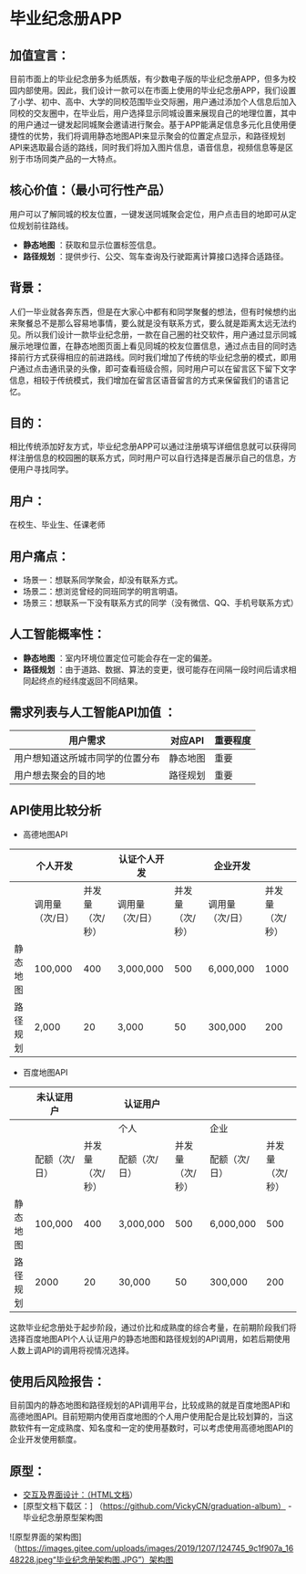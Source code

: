 # 毕业纪念册APP
## 加值宣言：
目前市面上的毕业纪念册多为纸质版，有少数电子版的毕业纪念册APP，但多为校园内部使用。因此，我们设计一款可以在市面上使用的毕业纪念册APP，我们设置了小学、初中、高中、大学的同校范围毕业交际圈，用户通过添加个人信息后加入同校的交友圈中，在毕业后，用户选择显示同城设置来展现自己的地理位置，其中的用户通过一键发起同城聚会邀请进行聚会。基于APP能满足信息多元化且使用便捷性的优势，我们将调用静态地图API来显示聚会的位置定点显示，和路径规划API来选取最合适的路线，同时我们将加入图片信息，语音信息，视频信息等是区别于市场同类产品的一大特点。
## 核心价值：（最小可行性产品）
用户可以了解同城的校友位置，一键发送同城聚会定位，用户点击目的地即可从定位规划前往路线。

 - **静态地图** ：获取和显示位置标签信息。
 - **路径规划** ：提供步行、公交、驾车查询及行驶距离计算接口选择合适路径。
## 背景：
人们一毕业就各奔东西，但是在大家心中都有和同学聚餐的想法，但有时候想约出来聚餐总不是那么容易地事情，要么就是没有联系方式，要么就是距离太远无法约见。所以我们设计一款毕业纪念册，一款在自己圈的社交软件，用户通过显示同城展示地理位置，在静态地图页面上看见同城的校友位置信息，通过点击目的同时选择前行方式获得相应的前进路线。同时我们增加了传统的毕业纪念册的模式，即用户通过点击通讯录的头像，即可查看班级合照，同时用户可以在留言区下留下文字信息，相较于传统模式，我们增加在留言区语音留言的方式来保留我们的语言记忆。
## 目的：
相比传统添加好友方式，毕业纪念册APP可以通过注册填写详细信息就可以获得同样注册信息的校园圈的联系方式，同时用户可以自行选择是否展示自己的信息，方便用户寻找同学。
## 用户：
在校生、毕业生、任课老师
## 用户痛点：
- 场景一：想联系同学聚会，却没有联系方式。
- 场景二：想浏览曾经的同班同学的明言明语。
- 场景三：想联系一下没有联系方式的同学（没有微信、QQ、手机号联系方式）

## 人工智能概率性：
- **静态地图** ：室内环境位置定位可能会存在一定的偏差。
- **路径规划** ：由于道路、数据、算法的变更，很可能存在间隔一段时间后请求相同起终点的经纬度返回不同结果。

## 需求列表与人工智能API加值 ：

|  用户需求   | 对应API|  重要程度|
| --- | --- | --- |
|   用户想知道这所城市同学的位置分布  |  静态地图    |    重要 |
|   用户想去聚会的目的地  |  路径规划   |   重要  |

## API使用比较分析
- 高德地图API

|          | 个人开发        |                 | 认证个人开发    |                 | 企业开发        |                 |
| -------- | --------------- | --------------- | --------------- | --------------- | --------------- | --------------- |
|          | 调用量（次/日） | 并发量（次/秒） | 调用量（次/日） | 并发量（次/秒） | 调用量（次/日） | 并发量（次/秒） |
| 静态地图 | 100,000         | 400             | 3,000,000       | 500             | 6,000,000       | 1000            |
| 路径规划 | 2,000           | 20              | 3,000           | 50              | 300,000         | 200             |

- 百度地图API

|          | 未认证用户    |                 | 认证用户      |                 |               |                 |
| -------- | ------------- | --------------- | ------------- | --------------- | ------------- | --------------- |
|          |               |                 | 个人          |                 | 企业          |                 |
|          | 配额（次/日） | 并发量（次/秒） | 配额（次/日） | 并发量（次/秒） | 配额（次/日） | 并发量（次/秒） |
| 静态地图 | 100,000       | 400             | 3,000,000     | 500             | 6,000,000     | 500             |
| 路径规划 | 2000          | 20              | 30,000        | 50              | 300,000       | 200             |

这款毕业纪念册处于起步阶段，通过价比和成熟度的综合考量，在前期阶段我们将选择百度地图API个人认证用户的静态地图和路径规划的API调用，如若后期使用人数上调API的调用将视情况选择。
## 使用后风险报告：
目前国内的静态地图和路径规划的API调用平台，比较成熟的就是百度地图API和高德地图API。目前短期内使用百度地图的个人用户使用配合是比较划算的，当这款软件有一定成熟度、知名度和一定的使用基数时，可以考虑使用高德地图API的企业开发使用额度。

## 原型：
- [交互及界面设计：（HTML文档](http://nfunm026.gitee.io/graduation-album)）
- [原型文档下载区：] （https://github.com/VickyCN/graduation-album）
-毕业纪念册原型架构图

![原型界面的架构图]（https://images.gitee.com/uploads/images/2019/1207/124745_9c1f907a_1648228.jpeg“毕业纪念册架构图.JPG”）架构图
